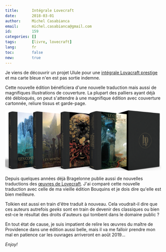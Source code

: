 ```yaml
---
title:      Intégrale Lovecraft
date:       2018-03-01
author:     Michel Casabianca
email:      michel.casabianca@gmail.com
id:         159
categories: []
tags:       [livre, lovecraft]
lang:       fr
toc:        false
new:        true
---
```


Je viens de découvrir un projet Ulule pour une
[intégrale Lovacraft prestige](https://fr.ulule.com/lovecraft-prestige/) et ma
carte bleue n'en est pas sortie indemne.

<!--more-->

Cette nouvelle édition bénéficiera d'une nouvelle traduction mais aussi de
magnifiques illustrations de couverture. La plupart des palliers ayant déjà été
débloqués, on peut s'attendre à une magnifique édition avec couverture
cartonnée, reliure tissus et garde-page.

![Intégrale Lovecraft](integrale-lovecraft.png)

Depuis quelques années déjà Bragelonne publie aussi de nouvelles traductions
des [œuvres de Lovecraft](http://www.bragelonne.fr/livres/view/cthulhu--le-mythe).
J'ai comparé cette nouvelle traduction avec celle de ma vieille édition Bouquins
et je dois dire qu'elle est bien meilleure.

Tolkien est aussi en train d'être traduit à nouveau. Cela voudrait-il dire que
ces auteurs autrefois *geeks* sont en train de devenir des classiques ou bien
est-ce le résultat des droits d'auteurs qui tombent dans le domaine public ?

En tout état de cause, je suis impatient de relire les œuvres du maître de
Providence dans une édition aussi belle, mais il va me falloir prendre mon mal
en patience car les ouvrages arriveront en août 2019...

*Enjoy!*
